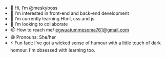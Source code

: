 - 👋 Hi, I’m @meskyboss
- 👀 I’m interested in front-end and back-end development
- 🌱 I’m currently learning Html, css and js
- 💞️ I’m looking to collaborate
- 📫 How to reach me/ egwuatummesoma761@gmail.com
- 😄 Pronouns: She/her
- ⚡ Fun fact: I've got a wicked sense of humour with a little touch of dark homour. I'm obsessed with learning too.

<!---
meskyboss/meskyboss is a ✨ special ✨ repository because its `README.md` (this file) appears on your GitHub profile.
You can click the Preview link to take a look at your changes.
--->
